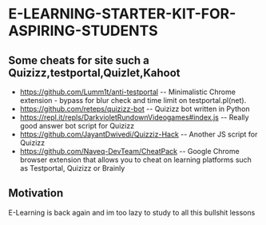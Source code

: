 # E-LEARNING-STARTER-KIT-FOR-ASPIRING-STUDENTS
## Some cheats for site such a Quizizz,testportal,Quizlet,Kahoot


- https://github.com/Lumm1t/anti-testportal  --  Minimalistic Chrome extension - bypass for blur check and time limit on testportal.pl(net). 
- https://github.com/reteps/quizizz-bot  -- Quizizz bot written in Python
- https://repl.it/repls/DarkvioletRundownVideogames#index.js  -- Really good answer bot script for Quizizz
- https://github.com/JayantDwivedi/Quizziz-Hack -- Another JS script for Quizizz 
- https://github.com/Naveq-DevTeam/CheatPack --  Google Chrome browser extension that allows you to cheat on learning platforms such as Testportal, Quizizz or Brainly 








 
## Motivation
E-Learning is back again and im too lazy to study to all this bullshit lessons
